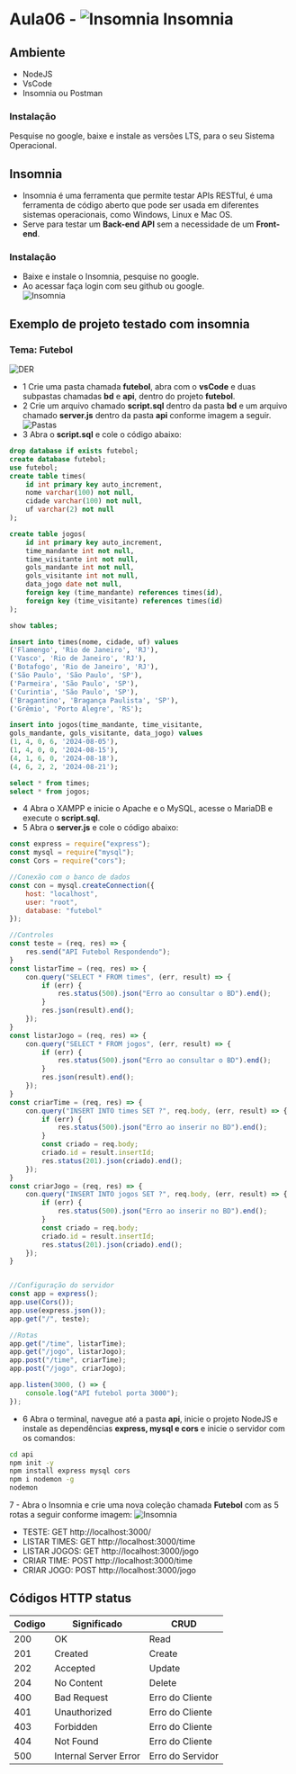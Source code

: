 # Aula06 - ![Insomnia](https://insomnia.rest/images/insomnia-logo.svg) Insomnia

## Ambiente
- NodeJS
- VsCode
- Insomnia ou Postman

### Instalação
Pesquise no google, baixe e instale as versões LTS, para o seu Sistema Operacional.

## Insomnia
- Insomnia é uma ferramenta que permite testar APIs RESTful, é uma ferramenta de código aberto que pode ser usada em diferentes sistemas operacionais, como Windows, Linux e Mac OS.
- Serve para testar um **Back-end API** sem a necessidade de um **Front-end**.

### Instalação
- Baixe e instale o Insomnia, pesquise no google.
- Ao acessar faça login com seu github ou google.<br>![Insomnia](./insomnia.png)

## Exemplo de projeto testado com insomnia
### Tema: Futebol
![DER](./futebol/bd/der-futebol.png)
- 1 Crie uma pasta chamada **futebol**, abra com o **vsCode** e duas subpastas chamadas **bd** e **api**, dentro do projeto **futebol**.
- 2 Crie um arquivo chamado **script.sql** dentro da pasta **bd** e um arquivo chamado **server.js** dentro da pasta **api** conforme imagem a seguir.<br>![Pastas](./pastas.png)
- 3 Abra o **script.sql** e cole o código abaixo:
```sql
drop database if exists futebol;
create database futebol;
use futebol;
create table times(
    id int primary key auto_increment,
    nome varchar(100) not null,
    cidade varchar(100) not null,
    uf varchar(2) not null
);

create table jogos(
    id int primary key auto_increment,
    time_mandante int not null,
    time_visitante int not null,
    gols_mandante int not null,
    gols_visitante int not null,
    data_jogo date not null,
    foreign key (time_mandante) references times(id),
    foreign key (time_visitante) references times(id)
);

show tables;

insert into times(nome, cidade, uf) values
('Flamengo', 'Rio de Janeiro', 'RJ'),
('Vasco', 'Rio de Janeiro', 'RJ'),
('Botafogo', 'Rio de Janeiro', 'RJ'),
('São Paulo', 'São Paulo', 'SP'),
('Parmeira', 'São Paulo', 'SP'),
('Curintia', 'São Paulo', 'SP'),
('Bragantino', 'Bragança Paulista', 'SP'),
('Grêmio', 'Porto Alegre', 'RS');

insert into jogos(time_mandante, time_visitante,
gols_mandante, gols_visitante, data_jogo) values
(1, 4, 0, 6, '2024-08-05'),
(1, 4, 0, 0, '2024-08-15'),
(4, 1, 6, 0, '2024-08-18'),
(4, 6, 2, 2, '2024-08-21');

select * from times;
select * from jogos;
```
- 4 Abra o XAMPP e inicie o Apache e o MySQL, acesse o MariaDB e execute o **script.sql**.
- 5 Abra o **server.js** e cole o código abaixo:
```js
const express = require("express");
const mysql = require("mysql");
const Cors = require("cors");

//Conexão com o banco de dados
const con = mysql.createConnection({
    host: "localhost",
    user: "root",
    database: "futebol"
});

//Controles
const teste = (req, res) => {
    res.send("API Futebol Respondendo");
}
const listarTime = (req, res) => {
    con.query("SELECT * FROM times", (err, result) => {
        if (err) {
            res.status(500).json("Erro ao consultar o BD").end();
        }
        res.json(result).end();
    });
}
const listarJogo = (req, res) => {
    con.query("SELECT * FROM jogos", (err, result) => {
        if (err) {
            res.status(500).json("Erro ao consultar o BD").end();
        }
        res.json(result).end();
    });
}
const criarTime = (req, res) => {
    con.query("INSERT INTO times SET ?", req.body, (err, result) => {
        if (err) {
            res.status(500).json("Erro ao inserir no BD").end();
        }
        const criado = req.body;
        criado.id = result.insertId;
        res.status(201).json(criado).end();
    });
}
const criarJogo = (req, res) => {
    con.query("INSERT INTO jogos SET ?", req.body, (err, result) => {
        if (err) {
            res.status(500).json("Erro ao inserir no BD").end();
        }
        const criado = req.body;
        criado.id = result.insertId;
        res.status(201).json(criado).end();
    });
}


//Configuração do servidor
const app = express();
app.use(Cors());
app.use(express.json());
app.get("/", teste);

//Rotas
app.get("/time", listarTime);
app.get("/jogo", listarJogo);
app.post("/time", criarTime);
app.post("/jogo", criarJogo);

app.listen(3000, () => {
    console.log("API futebol porta 3000");
});
```
- 6 Abra o terminal, navegue até a pasta **api**, inicie o projeto NodeJS e instale as dependências **express, mysql e cors** e inicie o servidor com os comandos:
```bash
cd api
npm init -y
npm install express mysql cors
npm i nodemon -g
nodemon
```
7 - Abra o Insomnia e crie uma nova coleção chamada **Futebol** com as 5 rotas a seguir conforme imagem:
![Insomnia](./reqs.png)
- TESTE: GET http://localhost:3000/
- LISTAR TIMES: GET http://localhost:3000/time
- LISTAR JOGOS: GET http://localhost:3000/jogo
- CRIAR TIME: POST http://localhost:3000/time
- CRIAR JOGO: POST http://localhost:3000/jogo

## Códigos HTTP status
|Codigo|Significado|CRUD|
|-|-|-|
|200|OK|Read|
|201|Created|Create|
|202|Accepted|Update|
|204|No Content|Delete|
|400|Bad Request|Erro do Cliente|
|401|Unauthorized|Erro do Cliente|
|403|Forbidden|Erro do Cliente|
|404|Not Found|Erro do Cliente|
|500|Internal Server Error|Erro do Servidor|

